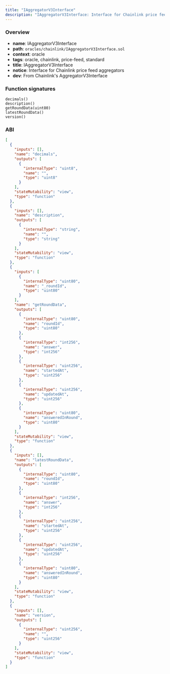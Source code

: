 ```yaml
---
title: "IAggregatorV3Interface"
description: "IAggregatorV3Interface: Interface for Chainlink price feed aggregators (From Chainlink's AggregatorV3Interface)"
---
```


### Overview

- **name**: IAggregatorV3Interface
- **path**: `oracles/chainlink/IAggregatorV3Interface.sol`
- **context**: oracle
- **tags**: oracle, chainlink, price-feed, standard
- **title**: IAggregatorV3Interface
- **notice**: Interface for Chainlink price feed aggregators
- **dev**: From Chainlink's AggregatorV3Interface

### Function signatures

```
decimals()
description()
getRoundData(uint80)
latestRoundData()
version()
```

### ABI

```json
[
  {
    "inputs": [],
    "name": "decimals",
    "outputs": [
      {
        "internalType": "uint8",
        "name": "",
        "type": "uint8"
      }
    ],
    "stateMutability": "view",
    "type": "function"
  },
  {
    "inputs": [],
    "name": "description",
    "outputs": [
      {
        "internalType": "string",
        "name": "",
        "type": "string"
      }
    ],
    "stateMutability": "view",
    "type": "function"
  },
  {
    "inputs": [
      {
        "internalType": "uint80",
        "name": "_roundId",
        "type": "uint80"
      }
    ],
    "name": "getRoundData",
    "outputs": [
      {
        "internalType": "uint80",
        "name": "roundId",
        "type": "uint80"
      },
      {
        "internalType": "int256",
        "name": "answer",
        "type": "int256"
      },
      {
        "internalType": "uint256",
        "name": "startedAt",
        "type": "uint256"
      },
      {
        "internalType": "uint256",
        "name": "updatedAt",
        "type": "uint256"
      },
      {
        "internalType": "uint80",
        "name": "answeredInRound",
        "type": "uint80"
      }
    ],
    "stateMutability": "view",
    "type": "function"
  },
  {
    "inputs": [],
    "name": "latestRoundData",
    "outputs": [
      {
        "internalType": "uint80",
        "name": "roundId",
        "type": "uint80"
      },
      {
        "internalType": "int256",
        "name": "answer",
        "type": "int256"
      },
      {
        "internalType": "uint256",
        "name": "startedAt",
        "type": "uint256"
      },
      {
        "internalType": "uint256",
        "name": "updatedAt",
        "type": "uint256"
      },
      {
        "internalType": "uint80",
        "name": "answeredInRound",
        "type": "uint80"
      }
    ],
    "stateMutability": "view",
    "type": "function"
  },
  {
    "inputs": [],
    "name": "version",
    "outputs": [
      {
        "internalType": "uint256",
        "name": "",
        "type": "uint256"
      }
    ],
    "stateMutability": "view",
    "type": "function"
  }
]
```
